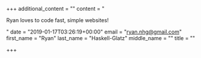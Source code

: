 +++
additional_content = ""
content = "<p>Ryan loves to code fast, simple websites!</p>"
date = "2019-01-17T03:26:19+00:00"
email = "ryan.nhg@gmail.com"
first_name = "Ryan"
last_name = "Haskell-Glatz"
middle_name = ""
title = ""

+++
